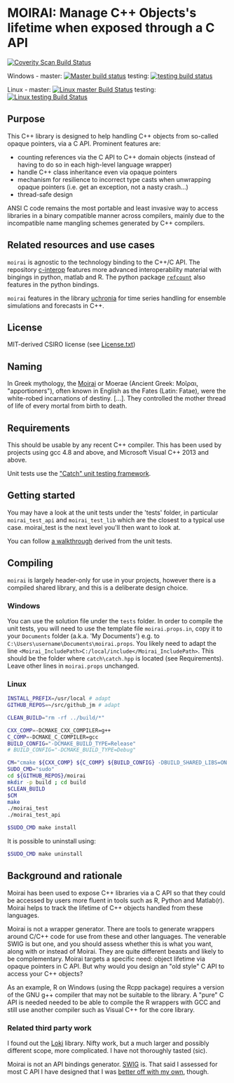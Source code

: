 ﻿# MOIRAI: Manage C++ Objects's lifetime when exposed through a C API

<a href="https://scan.coverity.com/projects/csiro-hydroinformatics-moirai">
  <img alt="Coverity Scan Build Status"
       src="https://scan.coverity.com/projects/27474/badge.svg"/>
</a>

Windows - master: [![Master build status](https://ci.appveyor.com/api/projects/status/8fobpshmwrmt3vmd/branch/master?svg=true)](https://ci.appveyor.com/project/jmp75/moirai/branch/master) testing: [![testing build status](https://ci.appveyor.com/api/projects/status/8fobpshmwrmt3vmd/branch/testing?svg=true)](https://ci.appveyor.com/project/jmp75/moirai/branch/testing)

Linux - master: [![Linux master Build Status](https://travis-ci.org/csiro-hydroinformatics/moirai.svg?branch=master "Linux master Build Status")](https://travis-ci.org/csiro-hydroinformatics/moirai/builds) testing: [![Linux testing Build Status](https://travis-ci.org/csiro-hydroinformatics/moirai.svg?branch=testing "Linux testing Build Status")](https://travis-ci.org/csiro-hydroinformatics/moirai/builds)

## Purpose

This C++ library is designed to help handling C++ objects from so-called opaque pointers, via a C API. Prominent features are:

* counting references via the C API to C++ domain objects (instead of having to do so in each high-level language wrapper)
* handle C++ class inheritance even via opaque pointers
* mechanism for resilience to incorrect type casts when unwrapping opaque pointers (i.e. get an exception, not a nasty crash...)
* thread-safe design

ANSI C code remains the most portable and least invasive way to access libraries in a binary compatible manner across compilers, mainly due to the incompatible name mangling schemes generated by C++ compilers.

## Related resources and use cases

`moirai` is agnostic to the technology binding to the C++/C API. The repository [c-interop](https://github.com/csiro-hydroinformatics/c-interop) features more advanced interoperability material with bingings in python, matlab and R. The python package [`refcount`](https://github.com/csiro-hydroinformatics/pyrefcount) also features in the python bindings.

`moirai` features in the library [uchronia](https://github.com/csiro-hydroinformatics/uchronia-time-series/) for time series handling for ensemble simulations and forecasts in C++.

## License

MIT-derived CSIRO license (see [License.txt](./LICENSE.txt))

## Naming

In Greek mythology, the [Moirai](https://en.wikipedia.org/wiki/Moirai) or Moerae (Ancient Greek: Μοῖραι, "apportioners"), often known in English as the Fates (Latin: Fatae), were the white-robed incarnations of destiny. [...]. They controlled the mother thread of life of every mortal from birth to death.

## Requirements

This should be usable by any recent C++ compiler. This has been used by projects using gcc 4.8 and above, and Microsoft Visual C++ 2013 and above.

Unit tests use the ["Catch" unit testing framework](https://github.com/philsquared/Catch).

## Getting started

You may have a look at the unit tests under the 'tests' folder, in particular `moirai_test_api` and `moirai_test_lib` which are the closest to a typical use case. moirai_test is the next level you'll then want to look at.

You can follow [a walkthrough](./doc/Walkthrough.md) derived from the unit tests.

## Compiling

`moirai` is largely header-only for use in your projects, however there is a compiled shared library, and this is a deliberate design choice.

### Windows

You can use the solution file under the `tests` folder. In order to compile the unit tests, you will need to use the template file `moirai.props.in`, copy it to your `Documents` folder (a.k.a. 'My Documents') e.g. to `C:\Users\username\Documents\moirai.props`. You likely need to adapt the line `<Moirai_IncludePath>C:/local/include</Moirai_IncludePath>`. This should be the folder where `catch\catch.hpp` is located (see Requirements). Leave other lines in `moirai.props` unchanged.

### Linux

```sh
INSTALL_PREFIX=/usr/local # adapt
GITHUB_REPOS=~/src/github_jm # adapt

CLEAN_BUILD="rm -rf ../build/*"

CXX_COMP=-DCMAKE_CXX_COMPILER=g++
C_COMP=-DCMAKE_C_COMPILER=gcc
BUILD_CONFIG="-DCMAKE_BUILD_TYPE=Release"
# BUILD_CONFIG="-DCMAKE_BUILD_TYPE=Debug"

CM="cmake ${CXX_COMP} ${C_COMP} ${BUILD_CONFIG} -DBUILD_SHARED_LIBS=ON .."
SUDO_CMD="sudo"
cd ${GITHUB_REPOS}/moirai
mkdir -p build ; cd build
$CLEAN_BUILD
$CM
make
./moirai_test
./moirai_test_api

$SUDO_CMD make install
```

It is possible to uninstall using:

```sh
$SUDO_CMD make uninstall
```

## Background and rationale

Moirai has been used to expose C++ libraries via a C API so that they could be accessed by users more fluent in tools such as R, Python and Matlab(r). Moirai helps to track the lifetime of C++ objects handled from these languages.

Moirai is not a wrapper generator. There are tools to generate wrappers around C/C++ code for use from these and other languages. The venerable SWIG is but one, and you should assess whether this is what you want, along with or instead of Moirai. They are quite different beasts and likely to be complementary. Moirai targets a specific need: object lifetime via opaque pointers in C API. But why would you design an "old style" C API to access your C++ objects?

As an example, R on Windows (using the Rcpp package) requires a version of the GNU g++ compiler that may not be suitable to the library. A "pure" C API is needed needed to be able to compile the R wrappers with GCC and still use another compiler such as Visual C++ for the core library.

### Related third party work

I found out the [Loki](http://loki-lib.sourceforge.net/html/main.html) library. Nifty work, but a much larger and possibly different scope, more complicated. I have not thoroughly tasted (sic).

Moirai is not an API bindings generator. [SWIG](http://swig.org) is. That said I assessed for most C API I have designed that I was [better off with my own](https://github.com/csiro-hydroinformatics/c-api-wrapper-generation), though.

